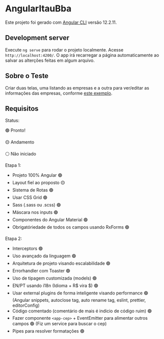 # AngularItauBba

Este projeto foi gerado com [Angular CLI](https://github.com/angular/angular-cli) versão 12.2.11.

## Development server

Execute `ng serve` para rodar o projeto localmente. Acesse `http://localhost:4200/`. O app irá recarregar a página automaticamente ao salvar as alterções feitas em algum arquivo.

## Sobre o Teste

Criar duas telas, uma listando as empresas e a outra para ver/editar as informações das empresas, conforme [este exemplo](https://bit.ly/2R0ygPR).

## Requisitos

Status:

:green_circle: Pronto!

:yellow_circle: Andamento

:white_circle: Não iniciado

Etapa 1:

- Projeto 100% Angular :green_circle:
- Layout fiel ao proposto :yellow_circle:
- Sistema de Rotas :green_circle:
- Usar CSS Grid :green_circle:
- Sass (.sass ou .scss) :green_circle:
- Máscara nos inputs :green_circle:
- Componentes do Angular Material :green_circle:
- Obrigatóriedade de todos os campos usando RxForms :green_circle:

Etapa 2:

- Interceptors :green_circle:
- Uso avançado da linguagem :green_circle:
- Arquitetura de projeto visando escalabilidade :green_circle:
- Errorhandler com Toaster :green_circle:
- Uso de tipagem customizada (models) :green_circle:
- EN/PT usando i18n (Idioma + R$ vira $) :green_circle:
- Usar external plugins de forma inteligente visando performance :green_circle: (Angular snippets, autoclose tag, auto rename tag, eslint, prettier, editorConfig)
- Código comentado (comentário de mais é indicio de código ruim) :green_circle:
- Fazer componente `<app-cep>` + EventEmitter para alimentar outros campos :green_circle: (Fiz um service para buscar o cep)
- Pipes para resolver formatações :green_circle:
